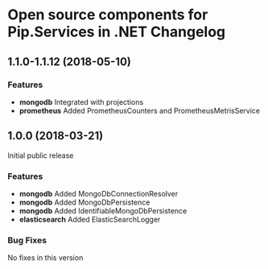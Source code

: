 # Open source components for Pip.Services in .NET Changelog

## <a name="1.1.0-1.1.12"></a> 1.1.0-1.1.12 (2018-05-10)

### Features
* **mongodb** Integrated with projections
* **prometheus** Added PrometheusCounters and PrometheusMetrisService

## <a name="1.0.0"></a> 1.0.0 (2018-03-21)

Initial public release

### Features
* **mongodb** Added MongoDbConnectionResolver
* **mongodb** Added MongoDbPersistence
* **mongodb** Added IdentifiableMongoDbPersistence
* **elasticsearch** Added ElasticSearchLogger

### Bug Fixes
No fixes in this version

